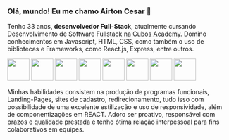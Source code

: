 ### Olá, mundo! Eu me chamo Airton Cesar 👋
Tenho 33 anos, **desenvolvedor Full-Stack**, atualmente cursando Desenvolvimento de Software Fullstack na [Cubos Academy](https://aulas.cubos.academy/perfil#:~:text=%40airtoncesar1991.7kwux). 
Domino conhecimentos em Javascript, HTML, CSS, como também o uso de bibliotecas e Frameworks, como React.js, Express, entre outros.

<img width= "50" height= "50" src="https://cdn.jsdelivr.net/gh/devicons/devicon/icons/javascript/javascript-original.svg"/>        <img width= "50" height= "50" src="https://cdn.jsdelivr.net/gh/devicons/devicon/icons/css3/css3-original.svg"/>  <img width= "50" height= "50" src="https://cdn.jsdelivr.net/gh/devicons/devicon/icons/html5/html5-original.svg" /> <img width= "50" height= "50" src="https://cdn.jsdelivr.net/gh/devicons/devicon/icons/express/express-original.svg" /> <img width= "50" height= "50" src="https://cdn.jsdelivr.net/gh/devicons/devicon/icons/react/react-original-wordmark.svg" /> <img width= "50" height= "50" src="https://cdn.jsdelivr.net/gh/devicons/devicon/icons/github/github-original-wordmark.svg" /> <img width= "50" height= "50" src="https://cdn.jsdelivr.net/gh/devicons/devicon/icons/git/git-plain.svg" /> <img width= "50" height= "50" src="https://cdn.jsdelivr.net/gh/devicons/devicon/icons/nodejs/nodejs-original.svg" />
          
          
Minhas habilidades consistem na produção de programas funcionais, Landing-Pages, sites de cadastro, redirecionamento, tudo isso com possibilidade de uma excelente estilização e uso de responsividade, além de componentizações em REACT. 
Adoro ser proativo, responsável com prazos e qualidade prestada e tenho ótima relação interpessoal para fins colaborativos em equipes.
